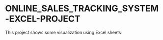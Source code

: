 # ONLINE_SALES_TRACKING_SYSTEM-EXCEL-PROJECT
This project shows some visualization using Excel sheets
